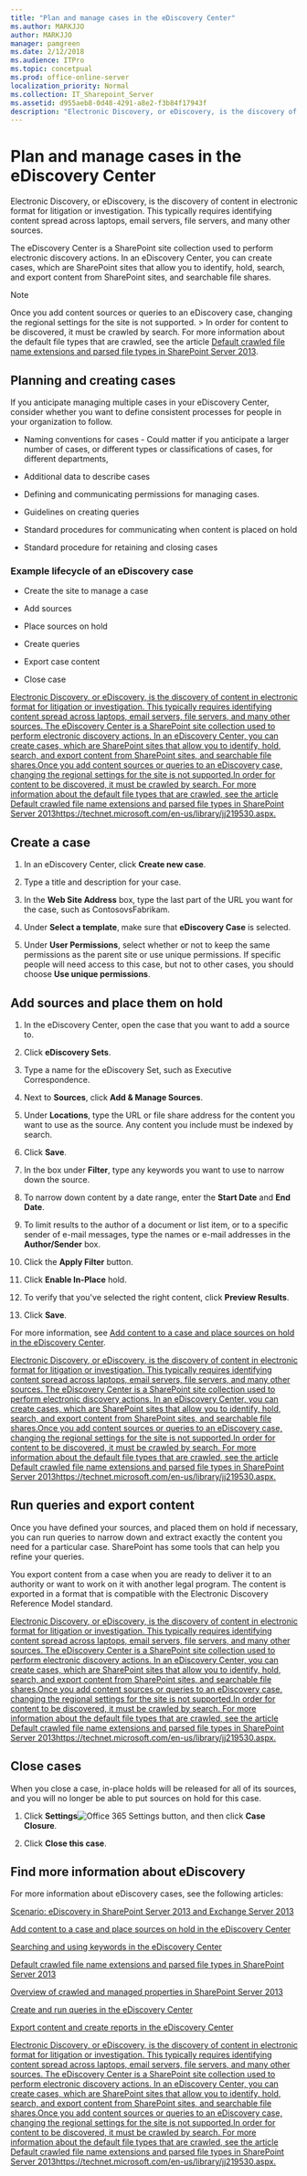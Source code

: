 ```yaml
---
title: "Plan and manage cases in the eDiscovery Center"
ms.author: MARKJJO
author: MARKJJO
manager: pamgreen
ms.date: 2/12/2018
ms.audience: ITPro
ms.topic: concetpual
ms.prod: office-online-server
localization_priority: Normal
ms.collection: IT_Sharepoint_Server
ms.assetid: d955aeb8-0d48-4291-a8e2-f3b84f17943f
description: "Electronic Discovery, or eDiscovery, is the discovery of content in electronic format for litigation or investigation. This typically requires identifying content spread across laptops, email servers, file servers, and many other sources."
---
```


# Plan and manage cases in the eDiscovery Center

Electronic Discovery, or eDiscovery, is the discovery of content in electronic format for litigation or investigation. This typically requires identifying content spread across laptops, email servers, file servers, and many other sources. 
  
The eDiscovery Center is a SharePoint site collection used to perform electronic discovery actions. In an eDiscovery Center, you can create cases, which are SharePoint sites that allow you to identify, hold, search, and export content from SharePoint sites, and searchable file shares.
  
> [!NOTE]
>  Once you add content sources or queries to an eDiscovery case, changing the regional settings for the site is not supported. >  In order for content to be discovered, it must be crawled by search. For more information about the default file types that are crawled, see the article [Default crawled file name extensions and parsed file types in SharePoint Server 2013](https://technet.microsoft.com/en-us/library/jj219530.aspx). 
  
## Planning and creating cases
<a name="__top"> </a>

If you anticipate managing multiple cases in your eDiscovery Center, consider whether you want to define consistent processes for people in your organization to follow.
  
- Naming conventions for cases - Could matter if you anticipate a larger number of cases, or different types or classifications of cases, for different departments, 
    
- Additional data to describe cases
    
- Defining and communicating permissions for managing cases.
    
- Guidelines on creating queries
    
- Standard procedures for communicating when content is placed on hold
    
- Standard procedure for retaining and closing cases
    
### Example lifecycle of an eDiscovery case
<a name="__toc329025354"> </a>

- Create the site to manage a case
    
- Add sources
    
- Place sources on hold
    
- Create queries
    
- Export case content
    
- Close case
    
[Electronic Discovery, or eDiscovery, is the discovery of content in electronic format for litigation or investigation. This typically requires identifying content spread across laptops, email servers, file servers, and many other sources. The eDiscovery Center is a SharePoint site collection used to perform electronic discovery actions. In an eDiscovery Center, you can create cases, which are SharePoint sites that allow you to identify, hold, search, and export content from SharePoint sites, and searchable file shares.Once you add content sources or queries to an eDiscovery case, changing the regional settings for the site is not supported.In order for content to be discovered, it must be crawled by search. For more information about the default file types that are crawled, see the article Default crawled file name extensions and parsed file types in SharePoint Server 2013https://technet.microsoft.com/en-us/library/jj219530.aspx.](plan-and-manage-cases-in-the-ediscovery-center.md#__top)
  
## Create a case
<a name="__toc329025355"> </a>

1. In an eDiscovery Center, click **Create new case**.
    
2. Type a title and description for your case.
    
3. In the **Web Site Address** box, type the last part of the URL you want for the case, such as ContosovsFabrikam. 
    
4. Under **Select a template**, make sure that **eDiscovery Case** is selected. 
    
5. Under **User Permissions**, select whether or not to keep the same permissions as the parent site or use unique permissions. If specific people will need access to this case, but not to other cases, you should choose **Use unique permissions**.
    
## Add sources and place them on hold
<a name="__toc329025356"> </a>

1. In the eDiscovery Center, open the case that you want to add a source to.
    
2. Click **eDiscovery Sets**.
    
3. Type a name for the eDiscovery Set, such as Executive Correspondence.
    
4. Next to **Sources**, click **Add &amp; Manage Sources**.
    
5. Under **Locations**, type the URL or file share address for the content you want to use as the source. Any content you include must be indexed by search. 
    
6. Click **Save**.
    
7. In the box under **Filter**, type any keywords you want to use to narrow down the source.
    
8. To narrow down content by a date range, enter the **Start Date** and **End Date**.
    
9. To limit results to the author of a document or list item, or to a specific sender of e-mail messages, type the names or e-mail addresses in the **Author/Sender** box. 
    
10. Click the **Apply Filter** button. 
    
11. Click **Enable In-Place** hold. 
    
12. To verify that you've selected the right content, click **Preview Results**.
    
13. Click **Save**.
    
For more information, see [Add content to a case and place sources on hold in the eDiscovery Center](https://support.office.com/article/54d70de9-1ec2-4325-84f3-aeb588554479).
  
[Electronic Discovery, or eDiscovery, is the discovery of content in electronic format for litigation or investigation. This typically requires identifying content spread across laptops, email servers, file servers, and many other sources. The eDiscovery Center is a SharePoint site collection used to perform electronic discovery actions. In an eDiscovery Center, you can create cases, which are SharePoint sites that allow you to identify, hold, search, and export content from SharePoint sites, and searchable file shares.Once you add content sources or queries to an eDiscovery case, changing the regional settings for the site is not supported.In order for content to be discovered, it must be crawled by search. For more information about the default file types that are crawled, see the article Default crawled file name extensions and parsed file types in SharePoint Server 2013https://technet.microsoft.com/en-us/library/jj219530.aspx.](plan-and-manage-cases-in-the-ediscovery-center.md#__top)
  
## Run queries and export content
<a name="__toc329025357"> </a>

Once you have defined your sources, and placed them on hold if necessary, you can run queries to narrow down and extract exactly the content you need for a particular case. SharePoint has some tools that can help you refine your queries.
  
You export content from a case when you are ready to deliver it to an authority or want to work on it with another legal program. The content is exported in a format that is compatible with the Electronic Discovery Reference Model standard. 
  
[Electronic Discovery, or eDiscovery, is the discovery of content in electronic format for litigation or investigation. This typically requires identifying content spread across laptops, email servers, file servers, and many other sources. The eDiscovery Center is a SharePoint site collection used to perform electronic discovery actions. In an eDiscovery Center, you can create cases, which are SharePoint sites that allow you to identify, hold, search, and export content from SharePoint sites, and searchable file shares.Once you add content sources or queries to an eDiscovery case, changing the regional settings for the site is not supported.In order for content to be discovered, it must be crawled by search. For more information about the default file types that are crawled, see the article Default crawled file name extensions and parsed file types in SharePoint Server 2013https://technet.microsoft.com/en-us/library/jj219530.aspx.](plan-and-manage-cases-in-the-ediscovery-center.md#__top)
  
## Close cases
<a name="__toc329025357"> </a>

When you close a case, in-place holds will be released for all of its sources, and you will no longer be able to put sources on hold for this case.
  
1. Click **Settings**![Office 365 Settings button](media/a9a59c0f-2e67-4cbf-9438-af273b0d552b.png), and then click **Case Closure**.
    
2. Click **Close this case**.
    
## Find more information about eDiscovery
<a name="__toc329025357"> </a>

For more information about eDiscovery cases, see the following articles:
  
[Scenario: eDiscovery in SharePoint Server 2013 and Exchange Server 2013](https://technet.microsoft.com/en-us/sharepoint/jj650012)
  
[Add content to a case and place sources on hold in the eDiscovery Center](https://support.office.com/article/54d70de9-1ec2-4325-84f3-aeb588554479)
  
[Searching and using keywords in the eDiscovery Center](https://support.office.com/article/c9b29461-20f6-4ae6-84ac-ce9bed3ceabb)
  
[Default crawled file name extensions and parsed file types in SharePoint Server 2013](https://technet.microsoft.com/en-us/library/jj219530.aspx)
  
[Overview of crawled and managed properties in SharePoint Server 2013](https://technet.microsoft.com/en-us/library/jj219630.aspx)
  
[Create and run queries in the eDiscovery Center](https://support.office.com/article/77fdaae5-ded4-45c2-98ef-52c88cceead8)
  
[Export content and create reports in the eDiscovery Center](https://support.office.com/article/7b2ea190-5f9b-4876-86e5-4440354c381a)
  
[Electronic Discovery, or eDiscovery, is the discovery of content in electronic format for litigation or investigation. This typically requires identifying content spread across laptops, email servers, file servers, and many other sources. The eDiscovery Center is a SharePoint site collection used to perform electronic discovery actions. In an eDiscovery Center, you can create cases, which are SharePoint sites that allow you to identify, hold, search, and export content from SharePoint sites, and searchable file shares.Once you add content sources or queries to an eDiscovery case, changing the regional settings for the site is not supported.In order for content to be discovered, it must be crawled by search. For more information about the default file types that are crawled, see the article Default crawled file name extensions and parsed file types in SharePoint Server 2013https://technet.microsoft.com/en-us/library/jj219530.aspx.](plan-and-manage-cases-in-the-ediscovery-center.md#__top)
  

